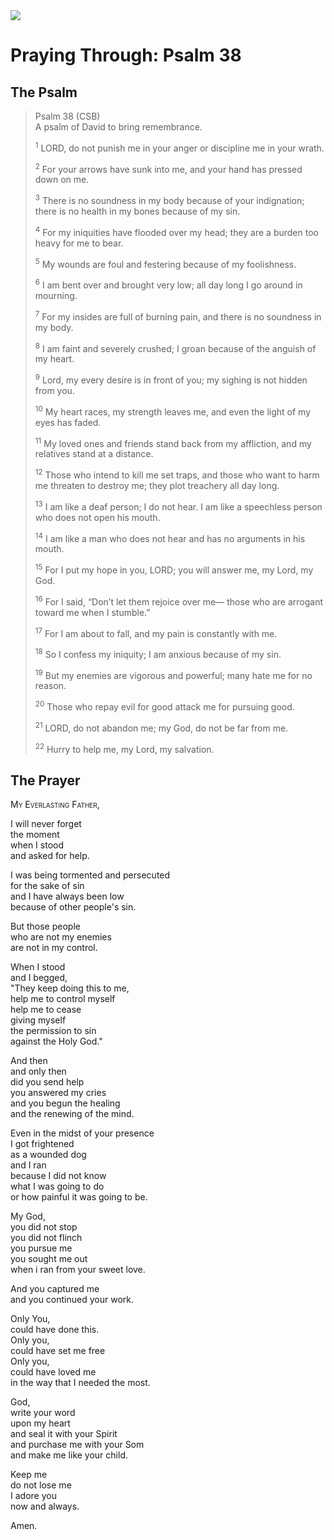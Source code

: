 <img class="intro-right" src="/images/art-paris-psalter.jpg">

# Praying Through: Psalm 38

## The Psalm

>Psalm 38 (CSB)  
><sup></sup> A psalm of David to bring remembrance. 
>
><sup>1</sup> LORD, do not punish me in your anger or discipline me in your wrath. 
>
><sup>2</sup> For your arrows have sunk into me, and your hand has pressed down on me. 
>
><sup>3</sup> There is no soundness in my body because of your indignation; there is no health in my bones because of my sin. 
>
><sup>4</sup> For my iniquities have flooded over my head; they are a burden too heavy for me to bear. 
>
><sup>5</sup> My wounds are foul and festering because of my foolishness. 
>
><sup>6</sup> I am bent over and brought very low; all day long I go around in mourning. 
>
><sup>7</sup> For my insides are full of burning pain, and there is no soundness in my body. 
>
><sup>8</sup> I am faint and severely crushed; I groan because of the anguish of my heart. 
>
><sup>9</sup> Lord, my every desire is in front of you; my sighing is not hidden from you. 
>
><sup>10</sup> My heart races, my strength leaves me, and even the light of my eyes has faded. 
>
><sup>11</sup> My loved ones and friends stand back from my affliction, and my relatives stand at a distance. 
>
><sup>12</sup> Those who intend to kill me set traps, and those who want to harm me threaten to destroy me; they plot treachery all day long. 
>
><sup>13</sup> I am like a deaf person; I do not hear. I am like a speechless person who does not open his mouth. 
>
><sup>14</sup> I am like a man who does not hear and has no arguments in his mouth. 
>
><sup>15</sup> For I put my hope in you, LORD; you will answer me, my Lord, my God. 
>
><sup>16</sup> For I said, “Don’t let them rejoice over me— those who are arrogant toward me when I stumble.” 
>
><sup>17</sup> For I am about to fall, and my pain is constantly with me. 
>
><sup>18</sup> So I confess my iniquity; I am anxious because of my sin. 
>
><sup>19</sup> But my enemies are vigorous and powerful; many hate me for no reason. 
>
><sup>20</sup> Those who repay evil for good attack me for pursuing good. 
>
><sup>21</sup> LORD, do not abandon me; my God, do not be far from me. 
>
><sup>22</sup> Hurry to help me, my Lord, my salvation.

## The Prayer

<div style="font-variant: small-caps;">
My Everlasting Father,
</div>

I will never forget  
  the moment  
  when I stood  
  and asked for help.

I was being tormented 
  and persecuted  
  for the sake of sin  
  and I have always been low  
  because of other people's sin.

But those people  
  who are not my enemies  
  are not in my control.

When I stood  
  and I begged,  
  "They keep doing this to me,  
  help me to control myself  
  help me to cease  
  giving myself  
  the permission to sin  
  against the Holy God."

And then  
  and only then  
  did you send help  
  you answered my cries  
  and you begun the healing  
  and the renewing of the mind.

Even in the midst of your presence  
  I got frightened  
  as a wounded dog  
  and I ran  
  because I did not know  
  what I was going to do  
  or how painful it was going to be.

My God,  
  you did not stop  
  you did not flinch  
  you pursue me  
  you sought me out  
  when i ran from your sweet love.

And you captured me  
  and you continued your work.

Only You,  
  could have done this.  
  Only you,  
  could have set me free  
  Only you,  
  could have loved me  
  in the way that I needed the most.

God,  
  write your word  
  upon my heart  
  and seal it with your Spirit  
  and purchase me with your Som  
  and make me like your child.

Keep me  
  do not lose me  
I adore you  
  now and always.

Amen.
